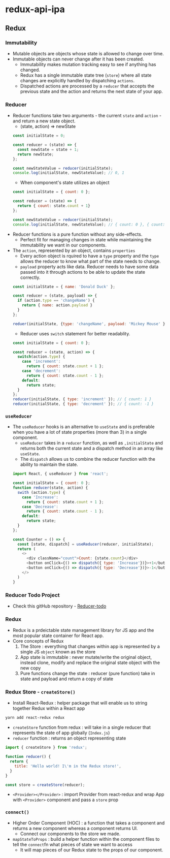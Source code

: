 # redux-api-ipa

## Redux

### Immutability
- Mutable objects are objects whose state is allowed to change over time.
- Immutable objects can never change after it has been created.
  - Immutability makes mutation tracking easy to see if anything has changed.
  - Redux has a single immutable state tree (`store`) where all state changes are explicitly handled by dispatching `actions`.
  - Dispatched actions are processed by a `reducer` that accepts the previous state and the action and returns the next state of your app.

### Reducer
- Reducer functions take two arguments - the current `state` and `action` - and return a new state object.
  - (state, action) => newState
  ```js
  const initialState = 0;

  const reducer = (state) => {
    const newState = state + 1;
    return newState;
  };

  const newStateValue = reducer(initialState);
  console.log(initialState, newStateValue); // 0, 1
  ```
  - When component's state utilizes an object
  ```js
  const initialState = { count: 0 };

  const reducer = (state) => {
    return { count: state.count + 1}
  };

  const newStateValue = reducer(initialState);
  console.log(initialState, newStateValue); // { count: 0 }, { count: 1 }
  ```
- Reducer functions is a pure function without any side-effects.
  - Perfect fit for managing changes in state while maintaining the immutability we want in our components.
- The `action`, represented by an object, contains `properties`
  - Every action object is rquired to have a `type` property and the `type` allows the reducer to know what part of the state needs to change.
  - `payload` property acts like data. Reducer needs to have some data passed into it through actions to be able to update the state correctly.
  ```js
  const initialState = { name: 'Donald Duck' };

  const reducer = (state, payload) => {
    if (action.type == 'changeName') {
      return { name: action.payload }
    }
  };

  reduer(initialState, {type: 'changeName', payload: 'Mickey Mouse' }); // { name: 'Mickey Mouse' }
  ```
  - Reducer uses `switch` statement for better readablity.
  ```js
  const initialState = { count: 0 };

  const reducer = (state, action) => {
    switch(action.type) {
      case 'increment':
        return { count: state.count + 1 };
      case 'decrement':
        return { count: state.count - 1 };
      default:
        return state;
    }
  };
  reducer(initialState, { type: 'increment' }); // { count: 1 }
  reducer(initialState, { type: 'decrement' }); // { count: -1 }

### `useReducer`
- The `useReducer` hooks is an alternative to `useState` and is preferable when you have a lot of state properties (more than 3) in a single component.
  - `useReducer` takes in a `reducer` function, as well as `,initialState` and returns both the current state and a dispatch method in an array like `useState`.
  - The `dispatch` allows us to combine the reducer function with the ability to maintain the state.
  ```js
  import React, { useReducer } from 'react';

  const initialState = { count: 0 };
  function reducer(state, action) {
    swith (action.type) {
      case 'Increase':
        return { count: state.count + 1 };
      case 'Decrease':
        return { count: state.count - 1 };
      default:
        return state;
    }
  };

  const Counter = () => {
    const [state, dispatch] = useReducer(reducer, initialState);
    return (
      <>
        <div className="count">Count: {state.count}</div>
        <button onClick={() => dispatch({ type: 'Increase'})}>+1</button>
        <button onClick={() => dispatch({ type: 'Decrease'})}>-1</button>
      </>
    )
  }
  ```

### Reducer Todo Project
- Check this gitHub repository - [Reducer-todo](https://github.com/areumjo/reducer-todo/tree/areum-jo) 

### Redux
- Redux is a prdeictable state management library for JS app and the most popular state container for React app.
- Core concepts of Redux
  1. The Store : everything that changes within app is represented by a single JS `object` known as the store
  2. App state is immutable : never mutate/write the original object, instead clone, modify and replace the original state object with the new copy
  3. Pure functions change the state : reducer (pure function) take in state and payload and return a copy of state

### Redux Store - `createStore()`
- Install React-Redux : helper package that will enable us to string together Redux within a React app
```bash
yarn add react-redux redux
```
- `createStore` function from redux : will take in a single reducer that represents the state of app globally (`Index.js`)
- `reducer` function : returns an object representing state
```js
import { createStore } from 'redux';

function reducer() {
  return {
    title: 'Hello world! I\'m in the Redux store!',
  }
}

const store = createStore(reducer);

```
- `<Provider></Provider>` : import Provider from react-redux  and wrap App with `<Provider>` component and pass a `store` prop

### `connect()`
- Higher Order Component (HOC) : a function that takes a component and returns a new component whereas a component returns UI.
  - Connect our components to the store we made.
- `mapStateToProps` : build a helper function within the component files to tell the `connect`fn what pieces of state we want to access
  - It will map pieces of our Redux state to the props of our component.